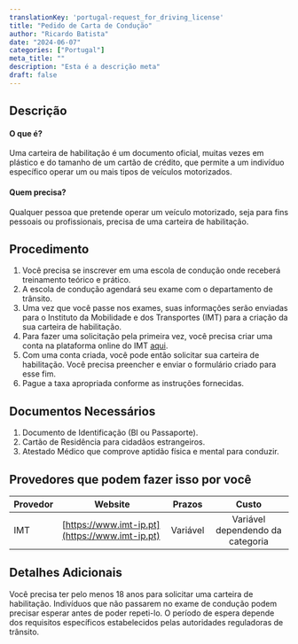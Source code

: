 ```yaml
---
translationKey: 'portugal-request_for_driving_license'
title: "Pedido de Carta de Condução"
author: "Ricardo Batista"
date: "2024-06-07"
categories: ["Portugal"]
meta_title: ""
description: "Esta é a descrição meta"
draft: false
---
```


## Descrição
#### O que é?
Uma carteira de habilitação é um documento oficial, muitas vezes em plástico e do tamanho de um cartão de crédito, que permite a um indivíduo específico operar um ou mais tipos de veículos motorizados.

#### Quem precisa?
Qualquer pessoa que pretende operar um veículo motorizado, seja para fins pessoais ou profissionais, precisa de uma carteira de habilitação.

## Procedimento
1. Você precisa se inscrever em uma escola de condução onde receberá treinamento teórico e prático.
2. A escola de condução agendará seu exame com o departamento de trânsito.
3. Uma vez que você passe nos exames, suas informações serão enviadas para o Instituto da Mobilidade e dos Transportes (IMT) para a criação da sua carteira de habilitação.
4. Para fazer uma solicitação pela primeira vez, você precisa criar uma conta na plataforma online do IMT [aqui](https://servicos.imt-ip.pt/).
5. Com uma conta criada, você pode então solicitar sua carteira de habilitação. Você precisa preencher e enviar o formulário criado para esse fim.
6. Pague a taxa apropriada conforme as instruções fornecidas.

## Documentos Necessários
1. Documento de Identificação (BI ou Passaporte).
2. Cartão de Residência para cidadãos estrangeiros.
3. Atestado Médico que comprove aptidão física e mental para conduzir.

## Provedores que podem fazer isso por você

| Provedor        |     Website     |     Prazos    |       Custo      |
| --------------- | --------------- |  :-------------: | :-------------: |
| IMT            |  [https://www.imt-ip.pt](https://www.imt-ip.pt)   |      Variável      |        Variável dependendo da categoria       |

## Detalhes Adicionais
Você precisa ter pelo menos 18 anos para solicitar uma carteira de habilitação. Indivíduos que não passarem no exame de condução podem precisar esperar antes de poder repeti-lo. O período de espera depende dos requisitos específicos estabelecidos pelas autoridades reguladoras de trânsito.